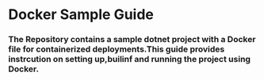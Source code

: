 # Docker Sample Guide

### The Repository contains a sample dotnet project with a Docker file for containerized deployments.This guide provides instrcution on setting up,builinf and running the project using Docker.
